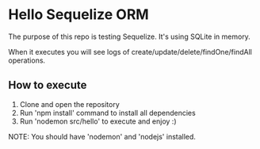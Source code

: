 # Hello Sequelize ORM
The purpose of this repo is testing Sequelize. It's using SQLite in memory.

When it executes you will see logs of create/update/delete/findOne/findAll operations.

## How to execute
1. Clone and open the repository
2. Run 'npm install' command to install all dependencies
3. Run 'nodemon src/hello' to execute and enjoy :)

NOTE: You should have 'nodemon' and 'nodejs' installed.